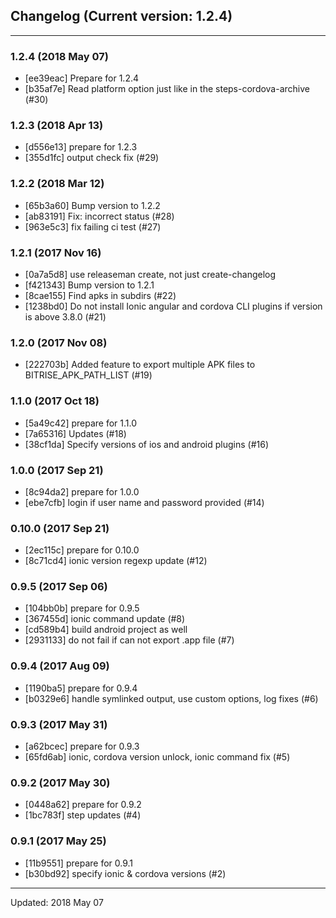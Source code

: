 ## Changelog (Current version: 1.2.4)

-----------------

### 1.2.4 (2018 May 07)

* [ee39eac] Prepare for 1.2.4
* [b35af7e] Read platform option just like in the steps-cordova-archive (#30)

### 1.2.3 (2018 Apr 13)

* [d556e13] prepare for 1.2.3
* [355d1fc] output check fix (#29)

### 1.2.2 (2018 Mar 12)

* [65b3a60] Bump version to 1.2.2
* [ab83191] Fix: incorrect status (#28)
* [963e5c3] fix failing ci test (#27)

### 1.2.1 (2017 Nov 16)

* [0a7a5d8] use releaseman create, not just create-changelog
* [f421343] Bump version to 1.2.1
* [8cae155] Find apks in subdirs (#22)
* [1238bd0] Do not install Ionic angular and cordova CLI plugins if version is above 3.8.0 (#21)

### 1.2.0 (2017 Nov 08)

* [222703b] Added feature to export multiple APK files to BITRISE_APK_PATH_LIST (#19)

### 1.1.0 (2017 Oct 18)

* [5a49c42] prepare for 1.1.0
* [7a65316] Updates (#18)
* [38cf1da] Specify versions of ios and android plugins (#16)

### 1.0.0 (2017 Sep 21)

* [8c94da2] prepare for 1.0.0
* [ebe7cfb] login if user name and password provided (#14)

### 0.10.0 (2017 Sep 21)

* [2ec115c] prepare for 0.10.0
* [8c71cd4] ionic version regexp update (#12)

### 0.9.5 (2017 Sep 06)

* [104bb0b] prepare for 0.9.5
* [367455d] ionic command update (#8)
* [cd589b4] build android project as well
* [2931133] do not fail if can not export .app file (#7)

### 0.9.4 (2017 Aug 09)

* [1190ba5] prepare for 0.9.4
* [b0329e6] handle symlinked output, use custom options, log fixes (#6)

### 0.9.3 (2017 May 31)

* [a62bcec] prepare for 0.9.3
* [65fd6ab] ionic, cordova version unlock, ionic command fix (#5)

### 0.9.2 (2017 May 30)

* [0448a62] prepare for 0.9.2
* [1bc783f] step updates (#4)

### 0.9.1 (2017 May 25)

* [11b9551] prepare for 0.9.1
* [b30bd92] specify ionic & cordova versions (#2)

-----------------

Updated: 2018 May 07